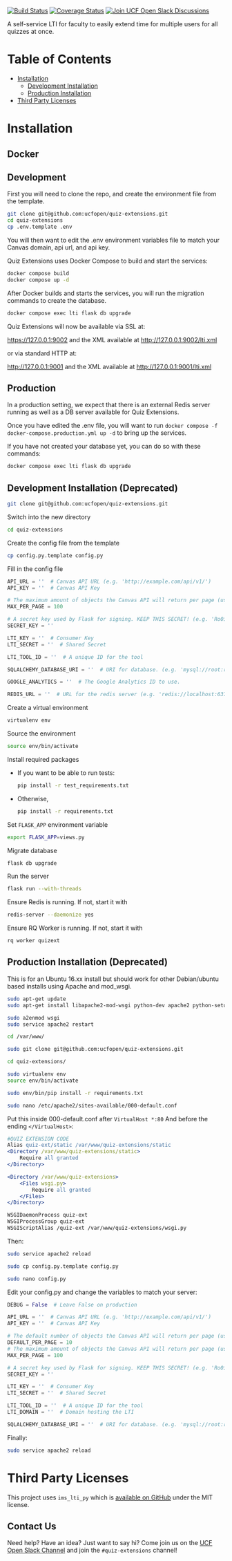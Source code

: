 [![Build Status](https://github.com/ucfopen/quiz-extensions/actions/workflows/run-tests.yml/badge.svg)](https://github.com/ucfopen/quiz-extensions/actions/workflows/run-tests.yml/)
[![Coverage Status](https://codecov.io/gh/ucfopen/quiz-extensions/branch/master/graph/badge.svg?token=7MfeVsKdxc)](https://codecov.io/gh/ucfopen/quiz-extensions)
[![Join UCF Open Slack Discussions](https://ucf-open-slackin.herokuapp.com/badge.svg)](https://ucf-open-slackin.herokuapp.com/)

A self-service LTI for faculty to easily extend time for multiple users for
all quizzes at once.

# Table of Contents

- [Installation](#installation)
  - [Development Installation](#development-installation)
  - [Production Installation](#production-installation)
- [Third Party Licenses](#third-party-licenses)

# Installation

## Docker

## Development

First you will need to clone the repo, and create the environment file from the template.

```sh
git clone git@github.com:ucfopen/quiz-extensions.git
cd quiz-extensions
cp .env.template .env

```

You will then want to edit the .env environment variables file to match your Canvas domain, api url, and api key.

Quiz Extensions uses Docker Compose to build and start the services:

```sh
docker compose build
docker compose up -d
```

After Docker builds and starts the services, you will run the migration commands to create the database.

```sh
docker compose exec lti flask db upgrade
```

Quiz Extensions will now be available via SSL at:

<https://127.0.0.1:9002> and the XML available at <http://127.0.0.1:9002/lti.xml>

or via standard HTTP at:

<http://127.0.0.1:9001> and the XML available at <http://127.0.0.1:9001/lti.xml>

## Production

In a production setting, we expect that there is an external Redis server running as well as a DB server available for Quiz Extensions.

Once you have edited the .env file, you will want to run `docker compose -f docker-compose.production.yml up -d` to bring up the services.

If you have not created your database yet, you can do so with these commands:

```sh
docker compose exec lti flask db upgrade
```

## Development Installation (Deprecated)

```sh
git clone git@github.com:ucfopen/quiz-extensions.git
```

Switch into the new directory

```sh
cd quiz-extensions
```

Create the config file from the template

```sh
cp config.py.template config.py
```

Fill in the config file

```python
API_URL = ''  # Canvas API URL (e.g. 'http://example.com/api/v1/')
API_KEY = ''  # Canvas API Key

# The maximum amount of objects the Canvas API will return per page (usually 100)
MAX_PER_PAGE = 100

# A secret key used by Flask for signing. KEEP THIS SECRET! (e.g. 'Ro0ibrkb4Z4bZmz1f5g1+/16K19GH/pa')
SECRET_KEY = ''

LTI_KEY = ''  # Consumer Key
LTI_SECRET = ''  # Shared Secret

LTI_TOOL_ID = ''  # A unique ID for the tool

SQLALCHEMY_DATABASE_URI = ''  # URI for database. (e.g. 'mysql://root:root@localhost/quiz_extensions')

GOOGLE_ANALYTICS = ''  # The Google Analytics ID to use.

REDIS_URL = ''  # URL for the redis server (e.g. 'redis://localhost:6379')
```

Create a virtual environment

```sh
virtualenv env
```

Source the environment

```sh
source env/bin/activate
```

Install required packages

- If you want to be able to run tests:

  ```sh
  pip install -r test_requirements.txt
  ```

- Otherwise,

  ```sh
  pip install -r requirements.txt
  ```

Set `FLASK_APP` environment variable

```sh
export FLASK_APP=views.py
```

Migrate database

```sh
flask db upgrade
```

Run the server

```sh
flask run --with-threads
```

Ensure Redis is running. If not, start it with

```sh
redis-server --daemonize yes
```

Ensure RQ Worker is running. If not, start it with

```sh
rq worker quizext
```

## Production Installation (Deprecated)

This is for an Ubuntu 16.xx install but should work for other Debian/ubuntu
based installs using Apache and mod_wsgi.

```sh
sudo apt-get update
sudo apt-get install libapache2-mod-wsgi python-dev apache2 python-setuptools python-pip python-virtualenv libxml2-dev libxslt1-dev zlib1g-dev

sudo a2enmod wsgi
sudo service apache2 restart

cd /var/www/

sudo git clone git@github.com:ucfopen/quiz-extensions.git

cd quiz-extensions/

sudo virtualenv env
source env/bin/activate

sudo env/bin/pip install -r requirements.txt

sudo nano /etc/apache2/sites-available/000-default.conf
```

Put this inside 000-default.conf after `VirtualHost *:80` And before the ending `</VirtualHost>`:

```apache
#QUIZ EXTENSION CODE
Alias quiz-ext/static /var/www/quiz-extensions/static
<Directory /var/www/quiz-extensions/static>
    Require all granted
</Directory>

<Directory /var/www/quiz-extensions>
    <Files wsgi.py>
        Require all granted
    </Files>
</Directory>

WSGIDaemonProcess quiz-ext
WSGIProcessGroup quiz-ext
WSGIScriptAlias /quiz-ext /var/www/quiz-extensions/wsgi.py
```

Then:

```sh
sudo service apache2 reload

sudo cp config.py.template config.py

sudo nano config.py
```

Edit your config.py and change the variables to match your server:

```python
DEBUG = False  # Leave False on production

API_URL = ''  # Canvas API URL (e.g. 'http://example.com/api/v1/')
API_KEY = ''  # Canvas API Key

# The default number of objects the Canvas API will return per page (usually 10)
DEFAULT_PER_PAGE = 10
# The maximum amount of objects the Canvas API will return per page (usually 100)
MAX_PER_PAGE = 100

# A secret key used by Flask for signing. KEEP THIS SECRET! (e.g. 'Ro0ibrkb4Z4bZmz1f5g1+/16K19GH/pa')
SECRET_KEY = ''

LTI_KEY = ''  # Consumer Key
LTI_SECRET = ''  # Shared Secret

LTI_TOOL_ID = ''  # A unique ID for the tool
LTI_DOMAIN = ''  # Domain hosting the LTI

SQLALCHEMY_DATABASE_URI = ''  # URI for database. (e.g. 'mysql://root:root@localhost/quiz_extensions')
```

Finally:

```sh
sudo service apache2 reload
```

# Third Party Licenses

This project uses `ims_lti_py` which is [available on GitHub](https://github.com/tophatmonocle/ims_lti_py)
under the MIT license.

## Contact Us

Need help? Have an idea? Just want to say hi? Come join us on the [UCF Open Slack Channel](https://ucf-open-slackin.herokuapp.com) and join the `#quiz-extensions` channel!
